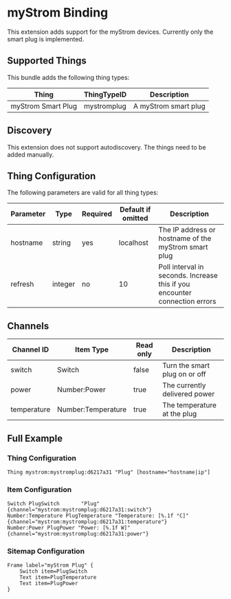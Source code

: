 # myStrom Binding

This extension adds support for the myStrom devices. Currently only the smart plug is implemented.

## Supported Things

This bundle adds the following thing types:

| Thing              | ThingTypeID | Description                                        |
| ------------------ | ----------- | -------------------------------------------------- |
| myStrom Smart Plug | mystromplug | A myStrom smart plug                               |

## Discovery

This extension does not support autodiscovery. The things need to be added manually.


## Thing Configuration

The following parameters are valid for all thing types:

| Parameter | Type    | Required | Default if omitted | Description                                                                |
| --------- | ------- | -------- | ------------------ | -------------------------------------------------------------------------- |
| hostname  | string  | yes      | localhost          | The IP address or hostname of the myStrom smart plug                       |
| refresh   | integer | no       | 10                 | Poll interval in seconds. Increase this if you encounter connection errors |

## Channels

| Channel ID       | Item Type            | Read only | Description                                                   |
| ---------------- | -------------------- | --------- | ------------------------------------------------------------- |
| switch           | Switch               | false     | Turn the smart plug on or off                                 |
| power            | Number:Power         | true      | The currently delivered power                                 |
| temperature      | Number:Temperature   | true      | The temperature at the plug                                   |

## Full Example

### Thing Configuration

```
Thing mystrom:mystromplug:d6217a31 "Plug" [hostname="hostname|ip"]
```

### Item Configuration

```
Switch PlugSwitch		"Plug" 	                		 		{channel="mystrom:mystromplug:d6217a31:switch"}
Number:Temperature PlugTemperature "Temperature: [%.1f °C]"     {channel="mystrom:mystromplug:d6217a31:temperature"}  
Number:Power PlugPower "Power: [%.1f W]"                        {channel="mystrom:mystromplug:d6217a31:power"} 

```

### Sitemap Configuration

```
Frame label="myStrom Plug" { 
    Switch item=PlugSwitch
    Text item=PlugTemperature
    Text item=PlugPower
}
```
